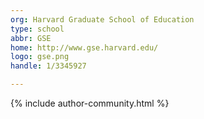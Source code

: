 ```yaml
---
org: Harvard Graduate School of Education
type: school
abbr: GSE
home: http://www.gse.harvard.edu/
logo: gse.png
handle: 1/3345927

---
```


{% include author-community.html %}
